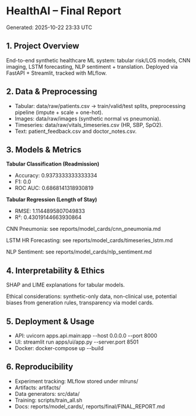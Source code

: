 # HealthAI – Final Report

Generated: 2025-10-22 23:33 UTC

## 1. Project Overview

End-to-end synthetic healthcare ML system: tabular risk/LOS models, CNN imaging, LSTM forecasting, NLP sentiment + translation. Deployed via FastAPI + Streamlit, tracked with MLflow.

## 2. Data & Preprocessing

- Tabular: data/raw/patients.csv → train/valid/test splits, preprocessing pipeline (impute + scale + one-hot).
- Images: data/raw/images (synthetic normal vs pneumonia).
- Timeseries: data/raw/vitals_timeseries.csv (HR, SBP, SpO2).
- Text: patient_feedback.csv and doctor_notes.csv.

## 3. Models & Metrics

**Tabular Classification (Readmission)**

- Accuracy: 0.9373333333333334
- F1: 0.0
- ROC AUC: 0.6868141318930819

**Tabular Regression (Length of Stay)**

- RMSE: 1.1144895807049833
- R²: 0.43019144663930864

CNN Pneumonia: see reports/model_cards/cnn_pneumonia.md

LSTM HR Forecasting: see reports/model_cards/timeseries_lstm.md

NLP Sentiment: see reports/model_cards/nlp_sentiment.md

## 4. Interpretability & Ethics

SHAP and LIME explanations for tabular models.

Ethical considerations: synthetic-only data, non-clinical use, potential biases from generation rules, transparency via model cards.

## 5. Deployment & Usage

- API: uvicorn apps.api.main:app --host 0.0.0.0 --port 8000
- UI: streamlit run apps/ui/app.py --server.port 8501
- Docker: docker-compose up --build

## 6. Reproducibility

- Experiment tracking: MLflow stored under mlruns/
- Artifacts: artifacts/
- Data generators: src/data/
- Training: scripts/train_all.sh
- Docs: reports/model_cards/, reports/final/FINAL_REPORT.md

